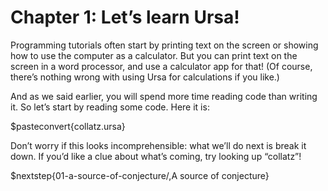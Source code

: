 # Chapter 1: Let’s learn Ursa!

Programming tutorials often start by printing text on the screen or showing how to use the computer as a calculator. But you can print text on the screen in a word processor, and use a calculator app for that! (Of course, there’s nothing wrong with using Ursa for calculations if you like.)

And as we said earlier, you will spend more time reading code than writing it. So let’s start by reading some code. Here it is:

$pasteconvert{collatz.ursa}

Don’t worry if this looks incomprehensible: what we’ll do next is break it down. If you’d like a clue about what’s coming, try looking up “collatz”!

$nextstep{01-a-source-of-conjecture/,A source of conjecture}